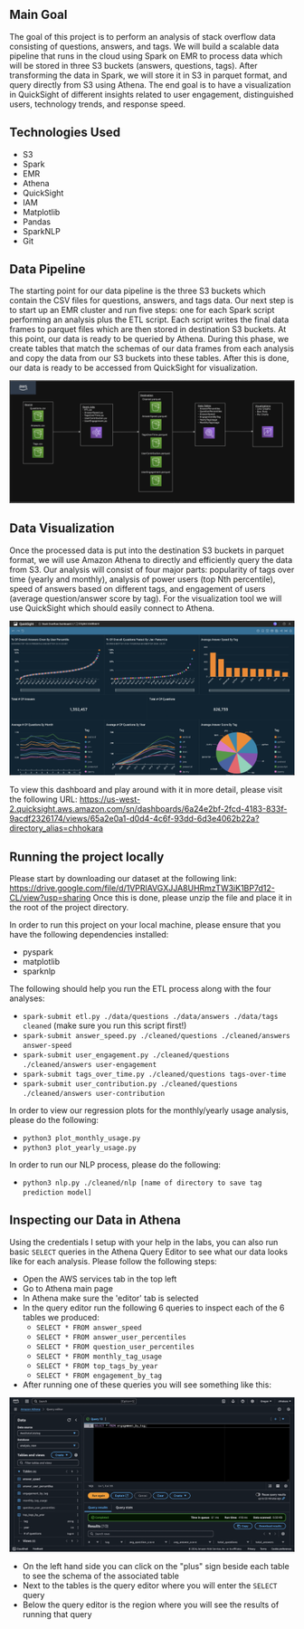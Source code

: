 ## Main Goal

The goal of this project is to perform an analysis of stack overflow data consisting of questions, answers, and tags. We will build a scalable data pipeline that runs in the cloud using Spark on EMR to process data which will be stored in three S3 buckets (answers, questions, tags). After transforming the data in Spark, we will store it in S3 in parquet format, and query directly from S3 using Athena. The end goal is to have a visualization in QuickSight of different insights related to user engagement, distinguished users, technology trends, and response speed.

## Technologies Used

- S3
- Spark
- EMR
- Athena
- QuickSight
- IAM
- Matplotlib
- Pandas
- SparkNLP
- Git

## Data Pipeline

The starting point for our data pipeline is the three S3 buckets which contain the CSV files for questions, answers, and tags data. Our next step is to start up an EMR cluster and run five steps: one for each Spark script performing an analysis plus the ETL script. Each script writes the final data frames to parquet files which are then stored in destination S3 buckets. At this point, our data is ready to be queried by Athena. During this phase, we create tables that match the schemas of our data frames from each analysis and copy the data from our S3 buckets into these tables. After this is done, our data is ready to be accessed from QuickSight for visualization.

![Design](./assets/design.png "Design")

## Data Visualization

Once the processed data is put into the destination S3 buckets in parquet format, we will use Amazon Athena to directly and efficiently query the data from S3. Our analysis will consist of four major parts: popularity of tags over time (yearly and monthly), analysis of power users (top Nth percentile), speed of answers based on different tags, and engagement of users (average question/answer score by tag). For the visualization tool we will use QuickSight which should easily connect to Athena.

![Dashboard](./assets/dashboard.png "Dashboard")

To view this dashboard and play around with it in more detail, please visit the following URL: https://us-west-2.quicksight.aws.amazon.com/sn/dashboards/6a24e2bf-2fcd-4183-833f-9acdf2326174/views/65a2e0a1-d0d4-4c6f-93dd-6d3e4062b22a?directory_alias=chhokara

## Running the project locally
Please start by downloading our dataset at the following link: https://drive.google.com/file/d/1VPRlAVGXJJA8UHRmzTW3iK1BP7d12-CL/view?usp=sharing
Once this is done, please unzip the file and place it in the root of the project directory. 

In order to run this project on your local machine, please ensure that you have the following dependencies installed:
  - pyspark
  - matplotlib
  - sparknlp

The following should help you run the ETL process along with the four analyses:
  - `spark-submit etl.py ./data/questions ./data/answers ./data/tags cleaned` (make sure you run this script first!)
  - `spark-submit answer_speed.py ./cleaned/questions ./cleaned/answers answer-speed`
  - `spark-submit user_engagement.py ./cleaned/questions ./cleaned/answers user-engagement`
  - `spark-submit tags_over_time.py ./cleaned/questions tags-over-time`
  - `spark-submit user_contribution.py ./cleaned/questions ./cleaned/answers user-contribution`

In order to view our regression plots for the monthly/yearly usage analysis, please do the following:
  - `python3 plot_monthly_usage.py`
  - `python3 plot_yearly_usage.py`

In order to run our NLP process, please do the following:
  - `python3 nlp.py ./cleaned/nlp [name of directory to save tag prediction model]` 

## Inspecting our Data in Athena
Using the credentials I setup with your help in the labs, you can also run basic `SELECT` queries in the Athena Query Editor to see what our data looks like for each analysis. Please follow the following steps:

  - Open the AWS services tab in the top left
  - Go to Athena main page
  - In Athena make sure the 'editor' tab is selected
  - In the query editor run the following 6 queries to inspect each of the 6 tables we produced:
    - `SELECT * FROM answer_speed`
    - `SELECT * FROM answer_user_percentiles`
    - `SELECT * FROM question_user_percentiles`
    - `SELECT * FROM monthly_tag_usage`
    - `SELECT * FROM top_tags_by_year`
    - `SELECT * FROM engagement_by_tag`
  - After running one of these queries you will see something like this:
    
![Athena](./assets/athena.png "Athena")
  - On the left hand side you can click on the "plus" sign beside each table to see the schema of the associated table
  - Next to the tables is the query editor where you will enter the `SELECT` query
  - Below the query editor is the region where you will see the results of running that query
